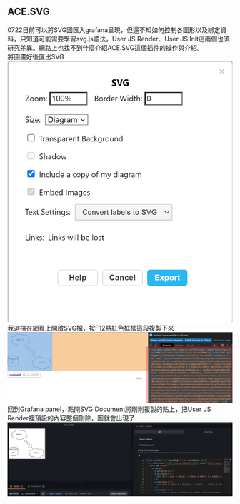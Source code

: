 ## ACE.SVG

0722目前可以將SVG圖匯入grafana呈現，但還不知如何控制各圖形以及綁定資料，只知道可能需要學習svg.js語法。User JS Render、User JS Init這兩個也須研究差異。網路上也找不到什麼介紹ACE.SVG這個插件的操作與介紹。<br>
將圖畫好後匯出SVG<br>
![image](https://github.com/hsiaotingg/ELKG/blob/Grafana-plugins/ACE.svg/pic/2.png)<br>
我選擇在網頁上開啟SVG檔，按F12將紅色框框這段複製下來<br>
![image](https://github.com/hsiaotingg/ELKG/blob/Grafana-plugins/ACE.svg/pic/3.png)<br>
回到Grafana panel，點開SVG Document將剛剛複製的貼上，把User JS Render裡預設的內容整個刪除，圖就會出現了
![image](https://github.com/hsiaotingg/ELKG/blob/Grafana-plugins/ACE.svg/pic/1.jpg)
